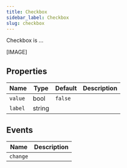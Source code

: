 ```yaml
---
title: Checkbox
sidebar_label: Checkbox
slug: checkbox
---
```


Checkbox is ...

[IMAGE]

## Properties

| Name      | Type    | Default | Description |
| --------- | ------- | ------- | ----------- |
| `value`   | bool  | `false`        |  |
| `label`   | string  |         |  |

## Events

| Name      | Description |
| --------- | ----------- |
| `change`  |  |
